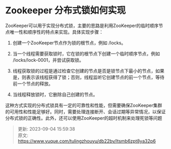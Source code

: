 # Zookeeper 分布式锁如何实现

ZooKeeper可以用于实现分布式锁，主要的思路是利用ZooKeeper的临时顺序节点唯一性和顺序性的特点来实现。具体实现步骤： 

1. 创建一个ZooKeeper节点作为锁的根节点，例如 /locks。

 2. 当一个线程需要获取锁时，它在锁的根节点下创建一个临时顺序节点，例如 /locks/lock-0001，并尝试获取锁。

 3. 线程获取锁的过程是通过检查它创建的节点是否是锁节点下最小的节点，如果是，则表示该线程获得了锁；否则，线程监听它创建节点的前一个节点，等待前一个节点的释放。

 4. 当线程释放锁时，它删除自己创建的节点。 

 这种方式实现的分布式锁具有一定的可靠性和性能，但需要确保ZooKeeper集群的可用性和性能足够好。同时，需要处理连接断开、会话过期等异常情况，以保证分布式锁的正确性。此外，还可以使用ZooKeeper的超时机制来处理死锁等问题



> 更新: 2023-09-04 15:59:38  
> 原文: <https://www.yuque.com/tulingzhouyu/db22bv/ltsmb6zpt8ya32p6>